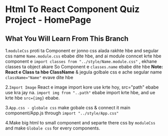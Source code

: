 # Html To React Component Quiz Project - HomePage

## What You Will Learn From This Branch

1.`moduleCss` proti ta Component er jonno css alada rakhte hbe and segular css name `Name.module.css` ebabe dite hbe, and ai module conncet krte hbe component e `import classes from "../style/Name.module.css"` , ekhane classes ta object akare So Component e `classes.name` ebabe dite hbe **Note: React e Class ta hbe ClassName** & jegula golbale css e ache segular name `className="Name"` evave dite hbe

2.`Import Image` React e image import kore use krte hoy, src="path" ebabe use kra jay na. `import img from "..path"` ebabe import krte hbe, and ue krte hbe `src={img}` ebabe.

3.`App.css - globale css` make gobale css & connect it main component/App.js through `import "../style/App.css"`

4.Make big html to small component and separte there css by `moduleCss` and make `Globale css` for every components.
